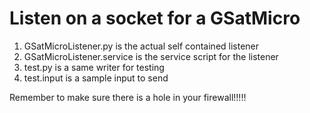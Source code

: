 # Listen on a socket for a GSatMicro

1) GSatMicroListener.py is the actual self contained listener
2) GSatMicroListener.service is the service script for the listener
3) test.py is a same writer for testing
4) test.input is a sample input to send

Remember to make sure there is a hole in your firewall!!!!!
